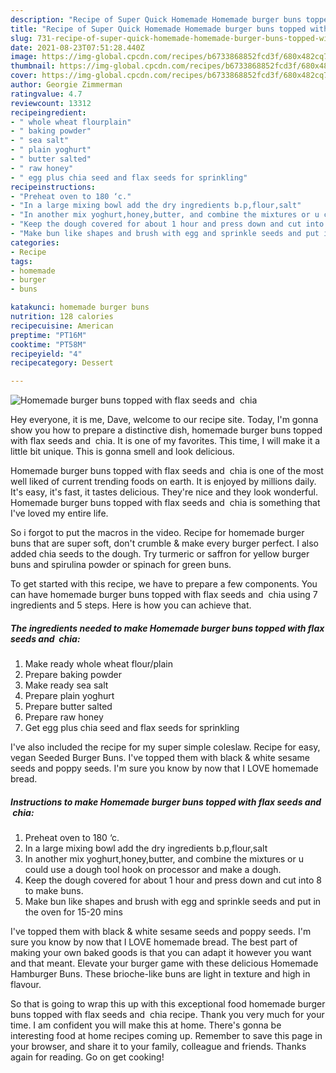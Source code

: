```yaml
---
description: "Recipe of Super Quick Homemade Homemade burger buns topped with flax seeds and  chia"
title: "Recipe of Super Quick Homemade Homemade burger buns topped with flax seeds and  chia"
slug: 731-recipe-of-super-quick-homemade-homemade-burger-buns-topped-with-flax-seeds-and-chia
date: 2021-08-23T07:51:28.440Z
image: https://img-global.cpcdn.com/recipes/b6733868852fcd3f/680x482cq70/homemade-burger-buns-topped-with-flax-seeds-and-chia-recipe-main-photo.jpg
thumbnail: https://img-global.cpcdn.com/recipes/b6733868852fcd3f/680x482cq70/homemade-burger-buns-topped-with-flax-seeds-and-chia-recipe-main-photo.jpg
cover: https://img-global.cpcdn.com/recipes/b6733868852fcd3f/680x482cq70/homemade-burger-buns-topped-with-flax-seeds-and-chia-recipe-main-photo.jpg
author: Georgie Zimmerman
ratingvalue: 4.7
reviewcount: 13312
recipeingredient:
- " whole wheat flourplain"
- " baking powder"
- " sea salt"
- " plain yoghurt"
- " butter salted"
- " raw honey"
- " egg plus chia seed and flax seeds for sprinkling"
recipeinstructions:
- "Preheat oven to 180 ‘c."
- "In a large mixing bowl add the dry ingredients b.p,flour,salt"
- "In another mix yoghurt,honey,butter, and combine the mixtures or u could use a dough tool hook on processor and make a dough."
- "Keep the dough covered for about 1 hour and press down and cut into 8 to make buns."
- "Make bun like shapes and brush with egg and sprinkle seeds and put in the oven for 15-20 mins"
categories:
- Recipe
tags:
- homemade
- burger
- buns

katakunci: homemade burger buns 
nutrition: 128 calories
recipecuisine: American
preptime: "PT16M"
cooktime: "PT58M"
recipeyield: "4"
recipecategory: Dessert

---
```



![Homemade burger buns topped with flax seeds and  chia](https://img-global.cpcdn.com/recipes/b6733868852fcd3f/680x482cq70/homemade-burger-buns-topped-with-flax-seeds-and-chia-recipe-main-photo.jpg)

Hey everyone, it is me, Dave, welcome to our recipe site. Today, I'm gonna show you how to prepare a distinctive dish, homemade burger buns topped with flax seeds and  chia. It is one of my favorites. This time, I will make it a little bit unique. This is gonna smell and look delicious.

Homemade burger buns topped with flax seeds and  chia is one of the most well liked of current trending foods on earth. It is enjoyed by millions daily. It's easy, it's fast, it tastes delicious. They're nice and they look wonderful. Homemade burger buns topped with flax seeds and  chia is something that I've loved my entire life.

So i forgot to put the macros in the video. Recipe for homemade burger buns that are super soft, don&#39;t crumble &amp; make every burger perfect. I also added chia seeds to the dough. Try turmeric or saffron for yellow burger buns and spirulina powder or spinach for green buns.


To get started with this recipe, we have to prepare a few components. You can have homemade burger buns topped with flax seeds and  chia using 7 ingredients and 5 steps. Here is how you can achieve that.

<!--inarticleads1-->

##### The ingredients needed to make Homemade burger buns topped with flax seeds and  chia:

1. Make ready  whole wheat flour/plain
1. Prepare  baking powder
1. Make ready  sea salt
1. Prepare  plain yoghurt
1. Prepare  butter salted
1. Prepare  raw honey
1. Get  egg plus chia seed and flax seeds for sprinkling


I&#39;ve also included the recipe for my super simple coleslaw. Recipe for easy, vegan Seeded Burger Buns. I&#39;ve topped them with black &amp; white sesame seeds and poppy seeds. I&#39;m sure you know by now that I LOVE homemade bread. 

<!--inarticleads2-->

##### Instructions to make Homemade burger buns topped with flax seeds and  chia:

1. Preheat oven to 180 ‘c.
1. In a large mixing bowl add the dry ingredients b.p,flour,salt
1. In another mix yoghurt,honey,butter, and combine the mixtures or u could use a dough tool hook on processor and make a dough.
1. Keep the dough covered for about 1 hour and press down and cut into 8 to make buns.
1. Make bun like shapes and brush with egg and sprinkle seeds and put in the oven for 15-20 mins


I&#39;ve topped them with black &amp; white sesame seeds and poppy seeds. I&#39;m sure you know by now that I LOVE homemade bread. The best part of making your own baked goods is that you can adapt it however you want and that meant. Elevate your burger game with these delicious Homemade Hamburger Buns. These brioche-like buns are light in texture and high in flavour. 

So that is going to wrap this up with this exceptional food homemade burger buns topped with flax seeds and  chia recipe. Thank you very much for your time. I am confident you will make this at home. There's gonna be interesting food at home recipes coming up. Remember to save this page in your browser, and share it to your family, colleague and friends. Thanks again for reading. Go on get cooking!
